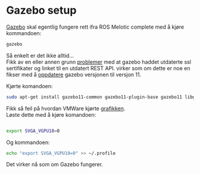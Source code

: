 # Gazebo setup

[Gazebo](http://classic.gazebosim.org/tutorials?tut=quick_start) skal egentlig fungere rett ifra ROS Melotic complete med å kjøre kommandoen:
```Bash
gazebo
```

Så enkelt er det ikke alltid...  
Fikk av en eller annen grunn [problemer](https://answers.gazebosim.org//question/22263/error-in-rest-request-for-accessing-apiignitionorg/) med at gazebo haddet utdaterte ssl sertifikater og linket til en utdatert REST API. virker som om dette er noe en fikser med å [oppdatere](https://classic.gazebosim.org/tutorials?tut=install_ubuntu&cat=install#Alternativeinstallation:step-by-step) gazebo versjonen til versjon 11.

Kjørte komandoen:

```Bash
sudo apt-get install gazebo11-common gazebo11-plugin-base gazebo11 libgazebo11
```


Fikk så feil på hvordan VMWare kjørte [grafikken](https://answers.gazebosim.org//question/13214/virtual-machine-not-launching-gazebo/).  
Løste dette med å kjøre komandoen:

```Bash

export SVGA_VGPU10=0
```
Og kommandoen:

```Bash
echo "export SVGA_VGPU10=0" >> ~/.profile
```

Det virker nå som om Gazebo fungerer.